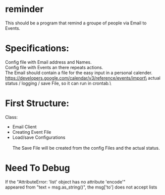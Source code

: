 # reminder
This should be a program that remind a groupe of people via Email to Events.



# Specifications:
Config file with Email address and Names.\
Config file with Events an there repeats actions.\
The Email should contain a file for the easy input in a personal calender.\
  https://developers.google.com/calendar/v3/reference/events/import\
actual status / logging / save File, so it can run in crontab.\


# First Structure:
Class:
* Email Client
* Creating Event File
* Load/save Configurations
\
\
The Save File will be created from the config Files and the actual status.



# Need To Debug
If the "AttributeError: 'list' object has no attribute 'encode'"\
appeared from  "text = msg.as_string()", the msg['to'] does not accept lists